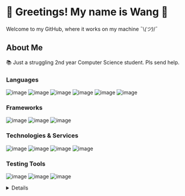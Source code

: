 # 👋 Greetings! My name is **Wang** 👋
Welcome to my GitHub, where it works on my machine  ¯\\_(ツ)_/¯

## About Me
📚 Just a struggling 2nd year Computer Science student. Pls send help.

### Languages
![image](https://img.shields.io/badge/PYTHON-%23333333?style=for-the-badge&logo=Python)
![image](https://img.shields.io/badge/JAVASCRIPT-%23333333?style=for-the-badge&logo=Javascript)
![image](https://img.shields.io/badge/C-%23333333?style=for-the-badge&logo=C&logoColor=blue)
![image](https://img.shields.io/badge/C%2B%2B-%23333333?style=for-the-badge&logo=cplusplus&logoColor=blue)
![image](https://img.shields.io/badge/C%23-%23333333?style=for-the-badge&logo=csharp&logoColor=green)
![image](https://img.shields.io/badge/MYSQL-%23333333?style=for-the-badge&logo=mysql)


### Frameworks
![image](https://img.shields.io/badge/REACT%20NATIVE-%23333333?style=for-the-badge&logo=react)
![image](https://img.shields.io/badge/EXPO-%23333333?style=for-the-badge&logo=expo)
![image](https://img.shields.io/badge/PyQT5-%23333333?style=for-the-badge&logo=qt)


### Technologies & Services
![image](https://img.shields.io/badge/FIREBASE-%23333333?style=for-the-badge&logo=firebase)
![image](https://img.shields.io/badge/Google%20Compute%20Engine-%23333333?style=for-the-badge&logo=googlecloud)
![image](https://img.shields.io/badge/OPENAI-%23333333?style=for-the-badge&logo=openai)
![image](https://img.shields.io/badge/discord.py-%23333333?style=for-the-badge&logo=discord)


### Testing Tools
![image](https://img.shields.io/badge/APACHE%20JMETER-%23333333?style=for-the-badge&logo=apachejmeter)
![image](https://img.shields.io/badge/SELENIUM-%23333333?style=for-the-badge&logo=selenium)
![image](https://img.shields.io/badge/MSTEST-%23333333?style=for-the-badge&logo=microsoft)

<details>
<p>
  <img src="https://github.com/ywang0789/ywang0789/blob/main/assets/cry.gif" width="32px">Please hire me, I'm poor<img src="https://github.com/ywang0789/ywang0789/blob/main/assets/cry.gif" width="32px">
</p>
</details>

